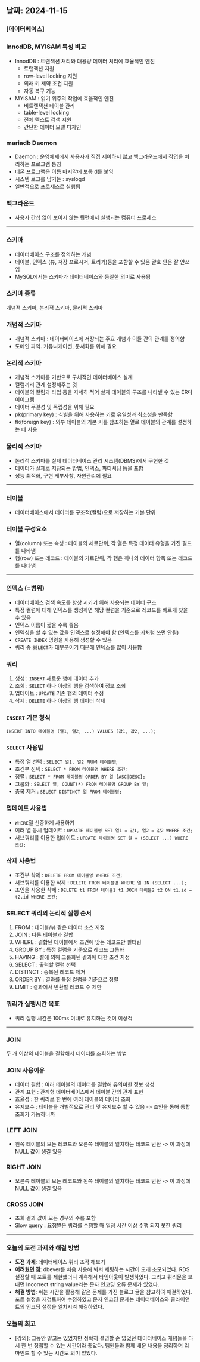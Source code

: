 ## 날짜: 2024-11-15

### [데이터베이스] 



### InnodDB, MYISAM 특성 비교 
- InnodDB : 트랜잭션 처리와 대용량 데이터 처리에 효율적인 엔진
    - 트랜잭션 지원 
    - row-level locking 지원
    - 외래 키 제약 조건 지원
    - 자동 복구 기능
- MYISAM : 읽기 위주의 작업에 효율적인 엔진  
    - 비트랜잭션 테이블 관리
    - table-level locking
    - 전체 텍스트 검색 지원 
    - 간단한 데이터 모델 디자인 


### mariadb Daemon 
- Daemon : 운영체제에서 사용자가 직접 제어하지 않고 백그라운드에서 작업을 처리하는 프로그램 통칭 
- 데몬 프로그램은 이름 마지막에 보통 d를 붙임 
- 시스템 로그를 남기는 : syslogd
- 일반적으로 프로세스로 실행됨 


### 백그라운드
- 사용자 간섭 없이 보이지 않는 뒷편에서 실행되는 컴퓨터 프로세스 




---



### 스키마 
- 데이터베이스 구조를 정의하는 개념 
- 테이블, 인덱스 (뷰, 저장 프로시저, 트리거)등을 포함할 수 있음 괄호 안은 잘 안쓰임  
- MySQL에서는 스키마가 데이터베이스와 동일한 의미로 사용됨 

### 스키마 종류 
개념적 스키마, 논리적 스키마, 물리적 스키마 

### 개념적 스키마
- 개념적 스키마 : 데이터베이스에 저장되는 주요 개념과 이들 간의 관계를 정의함 
- 도메인 파익. 커뮤니케이션, 문서화를 위해 필요 

### 논리적 스키마 
- 개념적 스키마를 기반으로 구체적인 데이터베이스 설계
- 컬럼끼리 관계 설정해주는 것 
- 테이블의 컬럼과 타입 등을 자세히 적어 실제 테이블의 구조를 나타낼 수 있는 ER다이어그램 
- 데이터 무결성 및 독립성을 위해 필요 
- pk(primary key) : 식별을 위해 사용하는 키로 유일성과 최소성을 만족함 
- fk(foreign key) : 외부 테이블의 기본 키를 참조하는 열로 테이블의 관계를 설정하는 데 사용 

### 물리적 스키마 
- 논리적 스키마를 실제 데이터베이스 관리 시스템(DBMS)에서 구현한 것 
- 데이터가 실제로 저장되는 방법, 인덱스, 파티셔닝 등을 포함 
- 성능 최적화, 구현 세부사항, 자원관리에 필요 




---




### 테이블 
- 데이터베이스에서 데이터를 구조적(컬럼)으로 저장하는 기본 단위 

### 테이블 구성요소
- 열(column) 또는 속성 : 테이블의 세로단위, 각 열은 특정 데이터 유형을 가진 필드를 나타냄 
- 행(row) 또는 레코드 : 테이블의 가로단위, 각 행은 하나의 데이터 항목 또는 레코드를 나타냄 




---



### 인덱스 (=범위)
- 데이터베이스 검색 속도를 향상 시키기 위해 사용되는 데이터 구조 
- 특정 컬럼에 대해 인덱스를 생성하면 해당 컬럼을 기준으로 레코드를 빠르게 찾을 수 있음 
- 인덱스 이름이 짧을 수록 좋음 
- 인덱싱을 할 수 있는 값을 인덱스로 설정해야 함 (인덱스를 키처럼 쓰면 안됨)
- `CREATE INDEX` 명령을 사용해 생성할 수 있음 
- 쿼리 중 `SELECT`가 대부분이기 때문에 인덱스를 많이 사용함 

### 쿼리 
1. 생성 : `INSERT` 새로운 행에 데이터 추가
2. 조회 : `SELECT` 하나 이상의 행을 검색하여 정보 조회
3. 업데이트 : `UPDATE` 기존 행의 데이터 수정 
4. 삭제 : `DELETE` 하나 이상의 행 데이터 삭제 


### `INSERT` 기본 형식
`INSERT INTO 테이블명 (열1, 열2, ...) VALUES (값1, 값2, ...);`


 ### `SELECT` 사용법
 - 특정 열 선택 : `SELECT 열1, 열2 FROM 테이블명`;
 - 조건부 선택 : `SELECT * FROM 테이블명 WHERE 조건`;
 - 정렬 : `SELECT * FROM 테이블명 ORDER BY 열 [ASC|DESC];`
 - 그룹화 : `SELECT 열, COUNT(*) FROM 테이블명 GROUP BY 열;`
 - 중복 제거 : `SELECT DISTINCT 열 FROM 테이블명;`



### 업데이트 사용법
- `WHERE`절 신중하게 사용하기 
- 여러 열 동시 업데이트 : `UPDATE 테이블명 SET 열1 = 값1, 열2 = 값2 WHERE 조건;`
- 서브쿼리를 이용한 업데이트 : `UPDATE 테이블명 SET 열 = (SELECT ...) WHERE 조건;`



### 삭제 사용법 
- 조건부 삭제 : `DELETE FROM 테이블명 WHERE 조건;`
- 서브쿼리를 이용한 삭제 : `DELETE FROM 테이블명 WHERE 열 IN (SELECT ...);`
- 조인을 사용한 삭제 : `DELETE t1 FROM 테이블1 t1 JOIN 테이블2 t2 ON t1.id = t2.id WHERE 조건; `


### SELECT 쿼리의 논리적 실행 순서
1. FROM : 테이블/뷰 같은 데이터 소스 지정 
2. JOIN : 다른 테이블과 결합 
3. WHERE : 결합된 테이블에서 조건에 맞는 레코드만 필터링
4. GROUP BY : 특정 컬럼을 기준으로 레코드 그룹화
5. HAVING : 절에 의해 그룹화된 결과에 대한 조건 지정
6. SELECT : 출력할 컬럼 선택 
7. DISTINCT : 중복된 레코드 제거 
8. ORDER BY : 결과를 특정 컬럼을 기준으로 정렬 
9. LIMIT : 결과에서 반환할 레코드 수 제한 



### 쿼리가 실행시간 목표 
- 쿼리 실행 시간은 100ms 이내로 유지하는 것이 이상적 



---


### JOIN
두 개 이상의 테이블을 결합해서 데이터를 조회하는 방법 


### JOIN 사용이유
- 데이터 결합 : 여러 테이블의 데이터를 결합해 유의미한 정보 생성 
- 관계 표현 : 관계형 데이터베이스에서 테이블 간의 관계 표현
- 효율성 : 한 쿼리로 한 번에 여러 테이블의 데이터 조회
- 유지보수 : 테이블을 개별적으로 관리 및 유지보수 할 수 있음 -> 조인을 통해 통합 조회가 가능하니까 


### LEFT JOIN
- 왼쪽 테이블의 모든 레코드와 오른쪽 테이블의 일치하는 레코드 반환 -> 이 과정에 NULL 값이 생길 있음 

### RIGHT JOIN
- 오른쪽 테이블의 모든 레코드와 왼쪽 테이블의 일치하는 레코드 반환 -> 이 과정에 NULL 값이 생길 있음 

### CROSS JOIN
- 조회 결과 값이 모든 경우의 수를 포함 
- Slow query : 요청받은 쿼리를 수행할 때 일정 시간 이상 수행 되지 못한 쿼리 



---





### 오늘의 도전 과제와 해결 방법
- **도전 과제**: 데이터베이스 쿼리 조작 해보기
- **어려웠던 점**: dbever를 처음 사용해 봐서 세팅하는 시간이 오래 소모되었다. RDS 설정할 때 포트를 제한했더니 계속해서 타임아웃이 발생하였다. 그리고 쿼리문을 보내면 Incorrect string value라는 문자 인코딩 오류 문제가 있었다.
- **해결 방법**: 쉬는 시간을 활용해 같은 문제를 가진 블로그 글을 참고하여 해결하였다. 포트 설정을 재검토하여 수정하였고 문자 인코딩 문제는 데이터베이스와 클라이언트의 인코딩 설정을 일치시켜 해결하였다. 

### 오늘의 회고
- [강의]: 그동안 알고는 있었지만 정확히 설명할 순 없었던 데이터베이스 개념들을 다시 한 번 정립할 수 있는 시간이라 좋았다. 팀원들과 함께 배운 내용을 정리하며 리마인드 할 수 있는 시간도 의미 있었다. 

